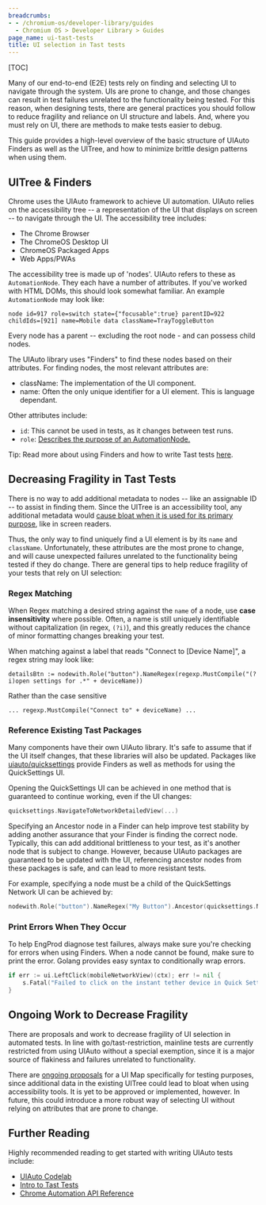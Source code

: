```yaml
---
breadcrumbs:
- - /chromium-os/developer-library/guides
  - Chromium OS > Developer Library > Guides
page_name: ui-tast-tests
title: UI selection in Tast tests
---
```


[TOC]

Many of our end-to-end (E2E) tests rely on finding and selecting UI to navigate
through the system. UIs are prone to change, and those changes can result in
test failures unrelated to the functionality being tested. For this reason, when
designing tests, there are general practices you should follow to reduce
fragility and reliance on UI structure and labels. And, where you must rely on
UI, there are methods to make tests easier to debug.

This guide provides a high-level overview of the basic structure of UIAuto
Finders as well as the UITree, and how to minimize brittle design patterns when
using them.

## UITree & Finders

Chrome uses the UIAuto framework to achieve UI automation. UIAuto relies on the
accessibility tree -- a representation of the UI that displays on screen -- to
navigate through the UI. The accessibility tree includes:

-   The Chrome Browser
-   The ChromeOS Desktop UI
-   ChromeOS Packaged Apps
-   Web Apps/PWAs

The accessibility tree is made up of 'nodes'. UIAuto refers to these as
`AutomationNode`. They each have a number of attributes. If you've worked with
HTML DOMs, this should look somewhat familiar. An example `AutomationNode` may
look like:

```
node id=917 role=switch state={"focusable":true} parentID=922 childIds=[921] name=Mobile data className=TrayToggleButton
```

Every node has a parent -- excluding the root node - and can possess child
nodes.

The UIAuto library uses "Finders" to find these nodes based on their attributes.
For finding nodes, the most relevant attributes are:

-   className: The implementation of the UI component.
-   name: Often the only unique identifier for a UI element. This is language
    dependant.

Other attributes include:

-   `id`: This cannot be used in tests, as it changes between test runs.
-   `role`:
    [Describes the purpose of an AutomationNode.](https://pkg.go.dev/chromium.googlesource.com/chromiumos/platform/tast-tests.git/src/chromiumos/tast/local/chrome/uiauto/role#Role)

Tip: Read more about using Finders and how to write Tast tests
[here](http://go/tast-test-intro).

## Decreasing Fragility in Tast Tests

There is no way to add additional metadata to nodes -- like an assignable ID --
to assist in finding them. Since the UITree is an accessibility tool, any
additional metadata would
[cause bloat when it is used for its primary purpose](http://go/tast-restriction),
like in screen readers.

Thus, the only way to find uniquely find a UI element is by its `name` and
`className`. Unfortunately, these attributes are the most prone to change, and
will cause unexpected failures unrelated to the functionality being tested if
they do change. There are general tips to help reduce fragility of your tests
that rely on UI selection:

### Regex Matching

When Regex matching a desired string against the `name` of a node, use **case
insensitivity** where possible. Often, a name is still uniquely identifiable
without capitalization (in regex, `(?i)`), and this greatly reduces the chance
of minor formatting changes breaking your test.

When matching against a label that reads "Connect to [Device Name]", a regex
string may look like:

```
detailsBtn := nodewith.Role("button").NameRegex(regexp.MustCompile("(?i)open settings for .*" + deviceName))
```

Rather than the case sensitive

```
... regexp.MustCompile("Connect to" + deviceName) ...
```

### Reference Existing Tast Packages

Many components have their own UIAuto library. It's safe to assume that if the
UI itself changes, that these libraries will also be updated. Packages like
[uiauto/quicksettings](https://source.chromium.org/chromiumos/chromiumos/codesearch/+/main:src/platform/tast-tests/src/chromiumos/tast/local/chrome/uiauto/quicksettings/?q=chromiumos%2Ftast%2Flocal%2Fchrome%2Fuiauto%2Fquicksettings)
provide Finders as well as methods for using the QuickSettings UI.

Opening the QuickSettings UI can be achieved in one method that is guaranteed to
continue working, even if the UI changes:

```go
quicksettings.NavigateToNetworkDetailedView(...)
```

Specifying an Ancestor node in a Finder can help improve test stability by
adding another assurance that your Finder is finding the correct node.
Typically, this can add additional brittleness to your test, as it's another
node that is subject to change. However, because UIAuto packages are guaranteed
to be updated with the UI, referencing ancestor nodes from these packages is
safe, and can lead to more resistant tests.

For example, specifying a node must be a child of the QuickSettings Network UI
can be achieved by:

```go
nodewith.Role("button").NameRegex("My Button").Ancestor(quicksettings.NetworkDetailedViewRevamp)
```

### Print Errors When They Occur

To help EngProd diagnose test failures, always make sure you're checking for
errors when using Finders. When a node cannot be found, make sure to print the
error. Golang provides easy syntax to conditionally wrap errors.

```go
if err := ui.LeftClick(mobileNetworkView)(ctx); err != nil {
    s.Fatal("Failed to click on the instant tether device in Quick Settings menu: ", err)
}
```

## Ongoing Work to Decrease Fragility

There are proposals and work to decrease fragility of UI selection in automated
tests. In line with go/tast-restriction, mainline tests are currently restricted
from using UIAuto without a special exemption, since it is a major source of
flakiness and failures unrelated to functionality.

There are [ongoing proposals](http://go/tast-map-ui-pattern-proposal) for a UI
Map specifically for testing purposes, since additional data in the existing
UITree could lead to bloat when using accessibility tools. It is yet to be
approved or implemented, however. In future, this could introduce a more robust
way of selecting UI without relying on attributes that are prone to change.

## Further Reading

Highly recommended reading to get started with writing UIAuto tests include:

*   [UIAuto Codelab](http://go/tast-codelab-3)
*   [Intro to Tast Tests](http://go/tast-test-intro)
*   [Chrome Automation API Reference](https://developer.chrome.com/docs/extensions/reference/automation/)